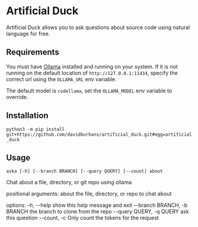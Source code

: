 # Artificial Duck

Artificial Duck allows you to ask questions about source code using natural language for free.

## Requirements

You must have [Ollama](https://ollama.ai/) installed and running on your system. If it is not running on the default
location of `http://127.0.0.1:11434`, specify the correct url using the `OLLAMA_URL` env variable.

The default model is `codellama`, set the `OLLAMA_MODEL` env variable to override.

## Installation

`python3 -m pip install git+https://github.com/davidburhans/artificial_duck.git#egg=artificial_duck`

## Usage

`aska [-h] [--branch BRANCH] [--query QUERY] [--count] about`

Chat about a file, directory, or git repo using ollama

positional arguments:
  about                 the file, directory, or repo to chat about

options:
  -h, --help            show this help message and exit
  --branch BRANCH, -b BRANCH
                        the branch to clone from the repo
  --query QUERY, -q QUERY
                        ask this question
  --count, -c           Only count the tokens for the request
